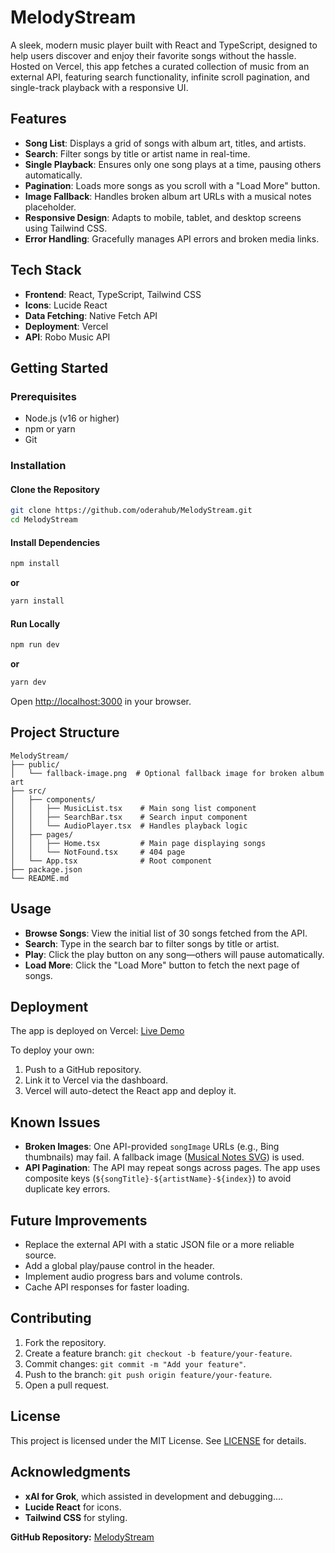 # MelodyStream

A sleek, modern music player built with React and TypeScript, designed to help users discover and enjoy their favorite songs without the hassle. Hosted on Vercel, this app fetches a curated collection of music from an external API, featuring search functionality, infinite scroll pagination, and single-track playback with a responsive UI.

## Features

- **Song List**: Displays a grid of songs with album art, titles, and artists.
- **Search**: Filter songs by title or artist name in real-time.
- **Single Playback**: Ensures only one song plays at a time, pausing others automatically.
- **Pagination**: Loads more songs as you scroll with a "Load More" button.
- **Image Fallback**: Handles broken album art URLs with a musical notes placeholder.
- **Responsive Design**: Adapts to mobile, tablet, and desktop screens using Tailwind CSS.
- **Error Handling**: Gracefully manages API errors and broken media links.

## Tech Stack

- **Frontend**: React, TypeScript, Tailwind CSS
- **Icons**: Lucide React
- **Data Fetching**: Native Fetch API
- **Deployment**: Vercel
- **API**: Robo Music API

## Getting Started

### Prerequisites

- Node.js (v16 or higher)
- npm or yarn
- Git

### Installation

#### Clone the Repository

```bash
git clone https://github.com/oderahub/MelodyStream.git
cd MelodyStream
```

#### Install Dependencies

```bash
npm install
```

**or**

```bash
yarn install
```

#### Run Locally

```bash
npm run dev
```

**or**

```bash
yarn dev
```

Open [http://localhost:3000](http://localhost:3000) in your browser.

## Project Structure

```
MelodyStream/
├── public/
│   └── fallback-image.png  # Optional fallback image for broken album art
├── src/
│   ├── components/
│   │   ├── MusicList.tsx    # Main song list component
│   │   ├── SearchBar.tsx    # Search input component
│   │   └── AudioPlayer.tsx  # Handles playback logic
│   ├── pages/
│   │   ├── Home.tsx         # Main page displaying songs
│   │   └── NotFound.tsx     # 404 page
│   └── App.tsx              # Root component
├── package.json
└── README.md
```

## Usage

- **Browse Songs**: View the initial list of 30 songs fetched from the API.
- **Search**: Type in the search bar to filter songs by title or artist.
- **Play**: Click the play button on any song—others will pause automatically.
- **Load More**: Click the "Load More" button to fetch the next page of songs.

## Deployment

The app is deployed on Vercel: [Live Demo](https://melody-mu.vercel.app/)

To deploy your own:

1. Push to a GitHub repository.
2. Link it to Vercel via the dashboard.
3. Vercel will auto-detect the React app and deploy it.

## Known Issues

- **Broken Images**: One API-provided `songImage` URLs (e.g., Bing thumbnails) may fail. A fallback image ([Musical Notes SVG](https://upload.wikimedia.org/wikipedia/commons/thumb/8/84/Musical_notes.svg/240px-Musical_notes.svg.png)) is used.
- **API Pagination**: The API may repeat songs across pages. The app uses composite keys (`${songTitle}-${artistName}-${index}`) to avoid duplicate key errors.

## Future Improvements

- Replace the external API with a static JSON file or a more reliable source.
- Add a global play/pause control in the header.
- Implement audio progress bars and volume controls.
- Cache API responses for faster loading.

## Contributing

1. Fork the repository.
2. Create a feature branch: `git checkout -b feature/your-feature`.
3. Commit changes: `git commit -m "Add your feature"`.
4. Push to the branch: `git push origin feature/your-feature`.
5. Open a pull request.

## License

This project is licensed under the MIT License. See [LICENSE](LICENSE) for details.

## Acknowledgments

- **xAI for Grok**, which assisted in development and debugging....
- **Lucide React** for icons.
- **Tailwind CSS** for styling.

**GitHub Repository:** [MelodyStream](https://github.com/oderahub/MelodyStream)
